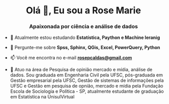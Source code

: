<h1 align="center">Olá 👋, Eu sou a Rose Marie</h1>
<h3 align="center">Apaixonada por ciência e análise de dados</h3>

- 🌱 Atualmente estou estudando **Estatística, Paython e Machine leranig**

- 💬 Pergunte-me sobre **Spss, Sphinx, QGis, Excel, PowerQuery, Python**

- 📫 Você me encontra no e-mail **rosepcaldas@gmail.com**

- 📄 Atuo na área de Pesquisa de opinião mercado e mídia, análise de dados. Sou graduada em Engenharia Civil pela UFSC, pós-graduada em Gestão empresarial pela UFSC, Gestão de sistemas de informações pela UFSC e Gestão em pesquisa de opnião, mercado e mídia pela Fundação Escola de Sociologia e Política - SP, atualmente estudante de graduação em Estatística na UnisulVirtual




<!---
**rosepcaldas/rosepcaldas** is a ✨ _special_ ✨ repository because its `README.md` (this file) appears on your GitHub profile.

Here are some ideas to get you started:

- 🔭 I’m currently working on ...
- 🌱 I’m currently learning ...
- 👯 I’m looking to collaborate on ...
- 🤔 I’m looking for help with ...
- 💬 Ask me about ...
- 📫 How to reach me: ...
- 😄 Pronouns: ...
- ⚡ Fun fact: ...
-->
